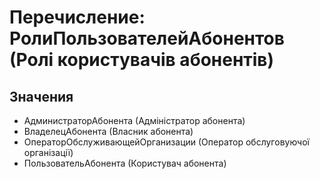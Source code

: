 ﻿# Перечисление: РолиПользователейАбонентов (Ролі користувачів абонентів)

## Значения

- АдминистраторАбонента (Адміністратор абонента)
- ВладелецАбонента (Власник абонента)
- ОператорОбслуживающейОрганизации (Оператор обслуговуючої організації)
- ПользовательАбонента (Користувач абонента)

